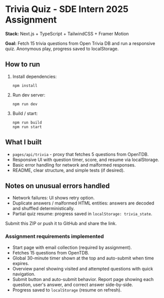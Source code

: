 # Trivia Quiz - SDE Intern 2025 Assignment

**Stack:** Next.js + TypeScript + TailwindCSS + Framer Motion

**Goal:** Fetch 15 trivia questions from Open Trivia DB and run a responsive quiz. Anonymous play, progress saved to localStorage.

## How to run

1. Install dependencies:
   ```
   npm install
   ```
2. Run dev server:
   ```
   npm run dev
   ```
3. Build / start:
   ```
   npm run build
   npm run start
   ```

## What I built
- `pages/api/trivia` - proxy that fetches 5 questions from OpenTDB.
- Responsive UI with question timer, score, and resume via localStorage.
- Basic error handling for network and malformed responses.
- README, clear structure, and simple tests (if desired).

## Notes on unusual errors handled
- Network failures: UI shows retry option.
- Duplicate answers / malformed HTML entities: answers are decoded and shuffled deterministically.
- Partial quiz resume: progress saved in `localStorage: trivia_state`.

Submit this ZIP or push it to GitHub and share the link.


### Assignment requirements implemented

- Start page with email collection (required by assignment).
- Fetches 15 questions from OpenTDB.
- Global 30-minute timer shown at the top and auto-submit when time expires.
- Overview panel showing visited and attempted questions with quick navigation.
- Submit button and auto-submit behavior. Report page showing each question, user's answer, and correct answer side-by-side.
- Progress saved to `localStorage` (resume on refresh).
